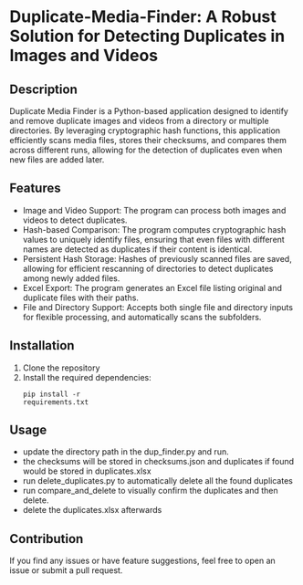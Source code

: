 # Duplicate-Media-Finder: A Robust Solution for Detecting Duplicates in Images and Videos

## Description
Duplicate Media Finder is a Python-based application designed to identify and remove duplicate images and videos from a directory or multiple directories. By leveraging cryptographic hash functions, this application efficiently scans media files, stores their checksums, and compares them across different runs, allowing for the detection of duplicates even when new files are added later.

## Features
* Image and Video Support: The program can process both images and videos to detect duplicates.
* Hash-based Comparison: The program computes cryptographic hash values to uniquely identify files, ensuring that even files with different names are detected as duplicates if their content is identical.
* Persistent Hash Storage: Hashes of previously scanned files are saved, allowing for efficient rescanning of directories to detect duplicates among newly added files.
* Excel Export: The program generates an Excel file listing original and duplicate files with their paths.
* File and Directory Support: Accepts both single file and directory inputs for flexible processing, and automatically scans the subfolders.

## Installation
1. Clone the repository
2. Install the required dependencies: <pre><code>pip install -r requirements.txt</code></pre>

## Usage
* update the directory path in the dup_finder.py and run.
* the checksums will be stored in checksums.json and duplicates if found would be stored in duplicates.xlsx
* run delete_duplicates.py to automatically delete all the found duplicates
* run compare_and_delete to visually confirm the duplicates and then delete.
* delete the duplicates.xlsx afterwards 

## Contribution
If you find any issues or have feature suggestions, feel free to open an issue or submit a pull request.
